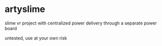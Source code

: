 # artyslime

slime vr project with centralized power delivery through a separate power board

untested, use at your own risk

